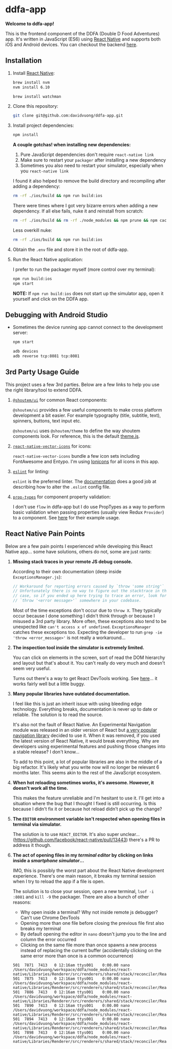 # ddfa-app

**Welcome to ddfa-app!**

This is the frontend component of the DDFA (Double D Food Adventures) app. It's written in JavaScript (ES6) using [React Native](https://facebook.github.io/react-native/) and supports both iOS and Android devices. You can checkout the backend [here](https://github.com/davidvuong/ddfa-api).

## Installation

1. Install [React Native](https://facebook.github.io/react-native/docs/getting-started.html):

    ```bash
    brew install nvm
    nvm install 6.10

    brew install watchman
    ```

1. Clone this repository:

    ```bash
    git clone git@github.com:davidvuong/ddfa-app.git
    ```

1. Install project dependencies:

    ```bash
    npm install
    ```

    **A couple gotchas! when installing new dependencies:**

    1. Pure JavaScript dependencies don't require `react-native link`
    1. Make sure to restart your `packager` after installing a new dependency
    1. Sometimes you also need to restart your simulator, especially when you `react-native link`

    I found it also helped to remove the build directory and recompiling after adding a dependency:

    ```bash
    rm -rf ./ios/build && npm run build:ios
    ```

    There were times where I got very bizarre errors when adding a new dependency. If all else fails, nuke it and reinstall from scratch:

    ```bash
    rm -rf ./ios/build && rm -rf ./node_modules && npm prune && npm cache clean && npm i && npmm run build:ios
    ```

    Less overkill nuke:

    ```bash
    rm -rf ./ios/build && npm run build:ios
    ```

1. Obtain the `.env` file and store it in the root of ddfa-app.

1. Run the React Native application:

    I prefer to run the packager myself (more control over my terminal):

    ```bash
    npm run build:ios
    npm start
    ```

    **NOTE:** If `npm run build:ios` does not start up the simulator app, open it yourself and click on the DDFA app.

## Debugging with Android Studio

- Sometimes the device running app cannot connect to the development server:

    ```bash
    npm start

    adb devices
    adb reverse tcp:8081 tcp:8081
    ```

## 3rd Party Usage Guide

This project uses a few 3rd parties. Below are a few links to help you use the right library/tool to extend DDFA.

1. [`@shoutem/ui`](https://shoutem.github.io/docs/ui-toolkit/introduction) for common React components:

    `@shoutem/ui` provides a few useful components to make cross platform development a bit easier. For example typography (title, subtitle, text), spinners, buttons, text input etc.
    
    `@shoutem/ui` uses `@shoutem/theme` to define the way shoutem components look. For reference, this is the default [theme.js](https://github.com/shoutem/ui/blob/develop/theme.js).

1. [`react-native-vector-icons`](https://github.com/oblador/react-native-vector-icons) for icons:

    `react-native-vector-icons` bundle a few icon sets including FontAwesome and Entypo. I'm using [Ionicons](http://ionicframework.com/docs/ionicons/) for all icons in this app.

1. [`eslint`](http://eslint.org/) for linting:

    `eslint` is the preferred linter. The [documentation](http://eslint.org/docs/user-guide/configuring#configuring-rules) does a good job at describing how to alter the `.eslint` config file.

1. [`prop-types`](https://github.com/facebook/prop-types) for component property validation:

    I don't use `flow` in ddfa-app but I do use PropTypes as a way to perform basic validation when passing properties (usually view Redux `Provider`) to a component. See [here](https://github.com/facebook/prop-types#usage) for their example usage.

## React Native Pain Points

Below are a few pain points I experienced while developing this React Native app... some have solutions, others do not, some are just rants:

1. **Missing stack traces in your remote JS debug console.**

    According to their own documentation (deep inside `ExceptionsManager.js`):

    ```js
    // Workaround for reporting errors caused by `throw 'some string'`
    // Unfortunately there is no way to figure out the stacktrace in this
    // case, so if you ended up here trying to trace an error, look for
    // `throw '<error message>'` somewhere in your codebase.
    ```

    Most of the time exceptions don't occur due to `throw X`. They typically occur because I done something I didn't think through or because I misused a 3rd party library. More often, these exceptions also tend to be unexpected like `can't access x of undefined`. `ExceptionsManager` catches these exceptions too. Expecting the developer to run `grep -ie 'throw <error_message>'` is not really a workaround...

1. **The inspection tool inside the simulator is extremely limited.**

    You can click on elements in the screen, sort of read the DOM hierarchy and layout but that's about it. You can't really do very much and doesn't seem very useful.

    Turns out there's a way to get React DevTools working. See [here](http://facebook.github.io/react-native/docs/debugging.html#react-developer-tools)... it works fairly well but a little buggy.

1. **Many popular libraries have outdated documentation.**

    I feel like this is just an inherit issue with using bleeding edge technology. Everything breaks, documentation is never up to date or reliable. The solution is to read the source.

    It's also not the fault of React Native. An Experimental Navigation module was released in an older version of React but [a very popular navigation library](https://github.com/aksonov/react-native-router-flux/issues/1289) decided to use it. When it was removed, if you used the latest version of React Native, it would break everything. Why are developers using experimental features and pushing those changes into a stable release? I don't know...

    To add to this point, a lot of popular libraries are also in the middle of a big refactor. It's likely what you write now will no longer be relevant 6 months later. This seems akin to the rest of the JavaScript ecosystem.

1. **When hot reloading sometimes works, it's awesome. However, it doesn't work all the time.**

    This makes the feature unreliable and I'm hesitant to use it. I'll get into a situation where the bug that I thought I fixed is still occurring. Is this because I didn't fix it or because hot reload didn't pick up the change?

1. **The `EDITOR` environment variable isn't respected when opening files in terminal via simulator.**

    The solution is to use `REACT_EDITOR`. It's also super unclear... (https://github.com/facebook/react-native/pull/13443) there's a PR to address it though.

1. **The act of opening files in my _terminal editor_ by clicking on links inside a _smartphone simulator_...**

    IMO, this is possibly the worst part about the React Native development experience. There's one main reason, it breaks my terminal session when I try to reload the app if a file is open.

    The solution is to close your session, open a new terminal, `lsof -i :8081` and `kill -9` the packager. There are also a bunch of other reasons:

    - Why open inside a terminal? Why not inside remote js debugger? Can't use Chrome DevTools
    - Opening more than one file before closing the previous file first also breaks my terminal
    - By default opening the editor in `nano` doesn't jump you to the line and column the error occurred
    - Clicking on the same file more than once spawns a new process instead of replacing the current buffer (accidentally clicking on the same error more than once is a common occurrence)

    ```
    501  7871  7413   0 12:16am ttys001    0:00.00 nano /Users/davidvuong/workspace/ddfa/node_modules/react-native/Libraries/Renderer/src/renderers/shared/stack/reconciler/ReactReconciler.js
    501  7875  7413   0 12:16am ttys001    0:00.00 nano /Users/davidvuong/workspace/ddfa/node_modules/react-native/Libraries/Renderer/src/renderers/shared/stack/reconciler/ReactReconciler.js
    501  7886  7413   0 12:16am ttys001    0:00.00 nano /Users/davidvuong/workspace/ddfa/node_modules/react-native/Libraries/Renderer/src/renderers/shared/stack/reconciler/ReactReconciler.js
    501  7890  7413   0 12:16am ttys001    0:00.00 nano /Users/davidvuong/workspace/ddfa/node_modules/react-native/Libraries/Renderer/src/renderers/shared/stack/reconciler/ReactReconciler.js
    501  7894  7413   0 12:16am ttys001    0:00.00 nano /Users/davidvuong/workspace/ddfa/node_modules/react-native/Libraries/Renderer/src/renderers/shared/stack/reconciler/ReactReconciler.js
    501  7898  7413   0 12:16am ttys001    0:00.00 nano /Users/davidvuong/workspace/ddfa/node_modules/react-native/Libraries/Renderer/src/renderers/shared/stack/reconciler/ReactReconciler.js
    ```
